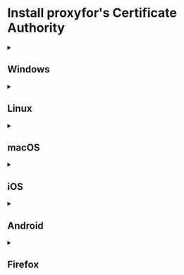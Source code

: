 # Install proxyfor's Certificate Authority
<!-- <head>
    <title>proxyfor</title>
    <meta name="viewport" content="width=device-width, initial-scale=1.0">
</head> -->

<!-- <style>
summary {
    display: flex;
    align-items: center;
}
summary * {
    margin: 0;
    padding: 0;
}

summary::-webkit-details-marker {
    display: none;
}

summary:before {
    content: '►';
    display: inline-block;
    margin-right: 5px;
}
</style> -->

<details>
<summary>

## Windows
</summary>

[proxyfor-ca-cert.cer](http://proxyfor.local/proxyfor-ca-cert.cer)

### Manual Installation

1.  Double-click the cer file to start the import wizard.
2.  Select a certificate store location. This determines who will trust the certificate – only the current Windows user or everyone on the machine. Click Next.
3.  Click Next again.
4.  Leave Password blank and click Next.
5.  **Select Place all certificates in the following store**, then click Browse, and select Trusted Root Certification Authorities.  
    Click OK and Next.
6.  Click Finish.
7.  Click Yes to confirm the warning dialog.

### Automated Installation

1.  Run `certutil.exe -addstore root proxyfor-ca-cert.cer` ([details](https://technet.microsoft.com/en-us/library/cc732443.aspx)).

</details>

<details>
<summary>

## Linux
</summary>

[proxyfor-ca-cert.pem](http://proxyfor.local/proxyfor-ca-cert.pem)

### Ubuntu/Debian

1.  `mv proxyfor-ca-cert.pem /usr/local/share/ca-certificates/proxyfor.crt`
2.  `sudo update-ca-certificates`

### Fedora

1.  `mv proxyfor-ca-cert.pem /etc/pki/ca-trust/source/anchors/`
2.  `sudo update-ca-trust`

</details>

<details>
<summary>

## macOS
</summary>

[proxyfor-ca-cert.pem](http://proxyfor.local/proxyfor-ca-cert.pem)

### Manual Installation

1.  Double-click the PEM file to open the Keychain Access application.
2.  Locate the new certificate "proxyfor" in the list and double-click it.
3.  Change Secure Socket Layer (SSL) to Always Trust.
4.  Close the dialog window and enter your password if prompted.

### Automated Installation

1.  `sudo security add-trusted-cert -d -p ssl -p basic -k /Library/Keychains/System.keychain proxyfor-ca-cert.pem`

</details>

<details>
<summary>

## iOS
</summary>

[proxyfor-ca-cert.pem](http://proxyfor.local/proxyfor-ca-cert.pem)

### iOS 13+

1.  Use Safari to download the certificate. Other browsers may not open the proper installation prompt.
2.  Install the new Profile (Settings -> General -> VPN & Device Management).
3.  **Important: Go to Settings -> General -> About -> Certificate Trust Settings.** Toggle proxyfor to ON.

</details>

<details>
<summary>

## Android
</summary>

[proxyfor-ca-cert.cer](http://proxyfor.local/proxyfor-ca-cert.cer)

### Android 10+

1.  Open the downloaded CER file.
2.  Enter proxyfor (or anything else) as the certificate name.
3.  For credential use, select VPN and apps.
4.  Click OK.

Some Android distributions require you to install the certificate via Settings -> Security -> Advanced -> Encryption and credentials -> Install a certificate -> CA certificate (or similar) instead.

**Warning:** Apps that target Android API Level 24 (introduced in 2016) and above only accept certificates from the system trust store ([#2054](https://github.com/proxyfor/proxyfor/issues/2054)). User-added CAs are not accepted unless the application manually opts in. Except for browsers, you need to patch most apps manually ([Android network security config](https://developer.android.com/training/articles/security-config)).

Alternatively, if you have rooted the device and have Magisk installed, you can install [this Magisk module](/cert/magisk) via the Magisk Manager app.

</details>

<details>
<summary>

## Firefox
</summary>

[proxyfor-ca-cert.pem](http://proxyfor.local/proxyfor-ca-cert.pem)

### Firefox

1.  Open Options -> Privacy & Security and click View Certificates... at the bottom of the page.
2.  Click Import... and select the downloaded certificate.
3.  Enable Trust this CA to identify websites and click OK.